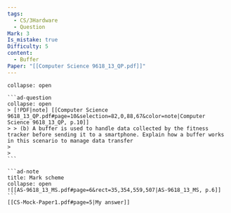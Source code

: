 ```yaml
---
tags:
  - CS/3Hardware
  - Question
Mark: 3
Is_mistake: true
Difficulty: 5
content:
  - Buffer
Paper: "[[Computer Science 9618_13_QP.pdf]]"
---
```

````ad-example
collapse: open

```ad-question
collapse: open
> [!PDF|note] [[Computer Science 9618_13_QP.pdf#page=10&selection=82,0,88,67&color=note|Computer Science 9618_13_QP, p.10]]
> > (b) A buffer is used to handle data collected by the fitness tracker before sending it to a smartphone. Explain how a buffer works in this scenario to manage data transfer
> 
> 
```

```ad-note
title: Mark scheme
collapse: open
![[AS-9618_13_MS.pdf#page=6&rect=35,354,559,507|AS-9618_13_MS, p.6]]
```
[[CS-Mock-Paper1.pdf#page=5|My answer]]
````
